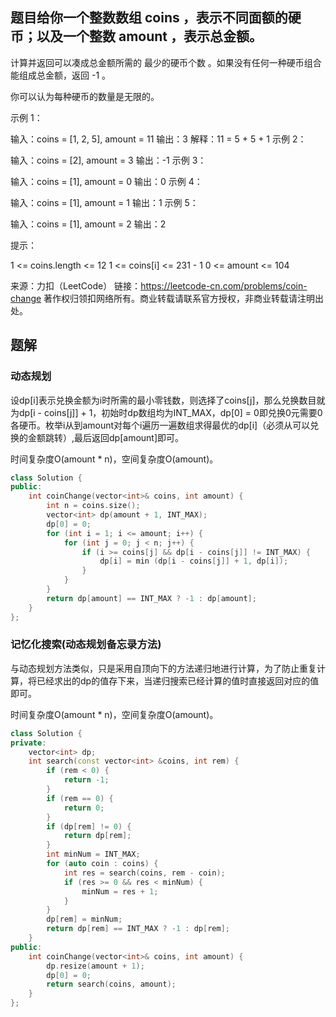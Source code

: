 ## 题目给你一个整数数组 coins ，表示不同面额的硬币；以及一个整数 amount ，表示总金额。

计算并返回可以凑成总金额所需的 最少的硬币个数 。如果没有任何一种硬币组合能组成总金额，返回 -1 。

你可以认为每种硬币的数量是无限的。

 

示例 1：

输入：coins = [1, 2, 5], amount = 11
输出：3 
解释：11 = 5 + 5 + 1
示例 2：

输入：coins = [2], amount = 3
输出：-1
示例 3：

输入：coins = [1], amount = 0
输出：0
示例 4：

输入：coins = [1], amount = 1
输出：1
示例 5：

输入：coins = [1], amount = 2
输出：2


提示：

1 <= coins.length <= 12
1 <= coins[i] <= 231 - 1
0 <= amount <= 104

来源：力扣（LeetCode）
链接：https://leetcode-cn.com/problems/coin-change
著作权归领扣网络所有。商业转载请联系官方授权，非商业转载请注明出处。

## 题解

### 动态规划

设dp[i]表示兑换金额为i时所需的最小零钱数，则选择了coins[j]，那么兑换数目就为dp[i - coins[j]] + 1，初始时dp数组均为INT_MAX，dp[0] = 0即兑换0元需要0各硬币。枚举i从到amount对每个i遍历一遍数组求得最优的dp[i]（必须从可以兑换的金额跳转）,最后返回dp[amount]即可。

时间复杂度O(amount * n)，空间复杂度O(amount)。

```c++
class Solution {
public:
    int coinChange(vector<int>& coins, int amount) {
        int n = coins.size();
        vector<int> dp(amount + 1, INT_MAX);
        dp[0] = 0;
        for (int i = 1; i <= amount; i++) {
            for (int j = 0; j < n; j++) {
                if (i >= coins[j] && dp[i - coins[j]] != INT_MAX) {
                    dp[i] = min (dp[i - coins[j]] + 1, dp[i]);
                }
            }
        }
        return dp[amount] == INT_MAX ? -1 : dp[amount];
    }
};
```

### 记忆化搜索(动态规划备忘录方法)

与动态规划方法类似，只是采用自顶向下的方法递归地进行计算，为了防止重复计算，将已经求出的dp的值存下来，当递归搜索已经计算的值时直接返回对应的值即可。

时间复杂度O(amount * n)，空间复杂度O(amount)。

```c++
class Solution {
private:
    vector<int> dp;
    int search(const vector<int> &coins, int rem) {
        if (rem < 0) {
            return -1;
        }
        if (rem == 0) {
            return 0;
        }
        if (dp[rem] != 0) {
            return dp[rem];
        }
        int minNum = INT_MAX;
        for (auto coin : coins) {
            int res = search(coins, rem - coin);
            if (res >= 0 && res < minNum) {
                minNum = res + 1;
            }
        }
        dp[rem] = minNum;
        return dp[rem] == INT_MAX ? -1 : dp[rem];
    }
public:
    int coinChange(vector<int>& coins, int amount) {
        dp.resize(amount + 1);
        dp[0] = 0;    
        return search(coins, amount);
    }
};
```

